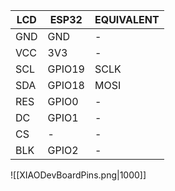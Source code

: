 | LCD | ESP32  | EQUIVALENT |
| --- | ------ | ---------- |
| GND | GND    | -          |
| VCC | 3V3    | -          |
| SCL | GPIO19 | SCLK       |
| SDA | GPIO18 | MOSI       |
| RES | GPIO0      | -          |
| DC  | GPIO1  | -          |
| CS  | -  | -          |
| BLK | GPIO2    | -          |

![[XIAODevBoardPins.png|1000]]
